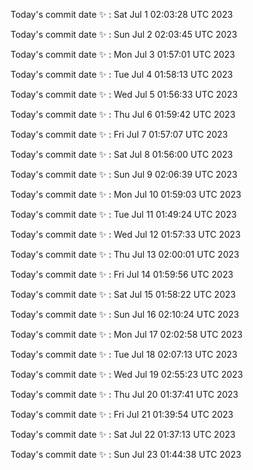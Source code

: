 Today's commit date ✨ : Sat Jul 1 02:03:28 UTC 2023 

Today's commit date ✨ : Sun Jul 2 02:03:45 UTC 2023 

Today's commit date ✨ : Mon Jul 3 01:57:01 UTC 2023 

Today's commit date ✨ : Tue Jul 4 01:58:13 UTC 2023 

Today's commit date ✨ : Wed Jul 5 01:56:33 UTC 2023 

Today's commit date ✨ : Thu Jul 6 01:59:42 UTC 2023 

Today's commit date ✨ : Fri Jul 7 01:57:07 UTC 2023 

Today's commit date ✨ : Sat Jul 8 01:56:00 UTC 2023 

Today's commit date ✨ : Sun Jul 9 02:06:39 UTC 2023 

Today's commit date ✨ : Mon Jul 10 01:59:03 UTC 2023 

Today's commit date ✨ : Tue Jul 11 01:49:24 UTC 2023 

Today's commit date ✨ : Wed Jul 12 01:57:33 UTC 2023 

Today's commit date ✨ : Thu Jul 13 02:00:01 UTC 2023 

Today's commit date ✨ : Fri Jul 14 01:59:56 UTC 2023 

Today's commit date ✨ : Sat Jul 15 01:58:22 UTC 2023 

Today's commit date ✨ : Sun Jul 16 02:10:24 UTC 2023 

Today's commit date ✨ : Mon Jul 17 02:02:58 UTC 2023 

Today's commit date ✨ : Tue Jul 18 02:07:13 UTC 2023 

Today's commit date ✨ : Wed Jul 19 02:55:23 UTC 2023 

Today's commit date ✨ : Thu Jul 20 01:37:41 UTC 2023 

Today's commit date ✨ : Fri Jul 21 01:39:54 UTC 2023 

Today's commit date ✨ : Sat Jul 22 01:37:13 UTC 2023 

Today's commit date ✨ : Sun Jul 23 01:44:38 UTC 2023 

